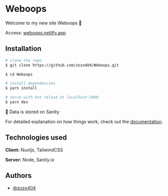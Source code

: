 # Weboops
Welcome to my new site Weboops 👋

Access: [weboops.netlify.app](https://weboops.netlify.app)
## Installation

```bash
# clone the repo
$ git clone https://github.com/zozo404/Weboops.git

$ cd Weboops

# install dependencies
$ yarn install

# serve with hot reload at localhost:3000
$ yarn dev

```
🔌 Data is stored on Sanity

For detailed explanation on how things work, check out the [documentation](https://nuxtjs.org).


## Technologies used

**Client:** Nuxtjs, TailwindCSS

**Server:** Node, Sanity.io


## Authors

- [@zozo404](https://www.github.com/zozo404)